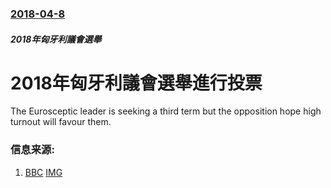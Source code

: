 ### [2018-04-8](/news/2018/04/8/index.md)

##### 2018年匈牙利議會選舉
# 2018年匈牙利議會選舉進行投票 

The Eurosceptic leader is seeking a third term but the opposition hope high turnout will favour them.


### 信息来源:

1. [BBC](http://www.bbc.co.uk/news/world-europe-43687870) [IMG](https://ichef.bbci.co.uk/news/1024/branded_news/9E89/production/_100758504_afp.jpg)

